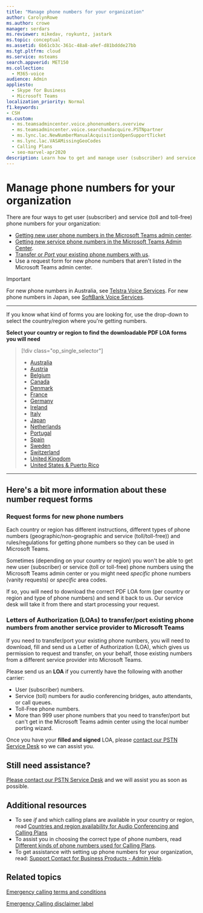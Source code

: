 ```yaml
---
title: "Manage phone numbers for your organization"
author: CarolynRowe
ms.author: crowe
manager: serdars
ms.reviewer: mikedav, roykuntz, jastark
ms.topic: conceptual
ms.assetid: 6b61cb3c-361c-48a8-a9ef-d81bddde27bb
ms.tgt.pltfrm: cloud
ms.service: msteams
search.appverid: MET150
ms.collection: 
  - M365-voice
audience: Admin
appliesto: 
  - Skype for Business
  - Microsoft Teams
localization_priority: Normal
f1.keywords:
- CSH
ms.custom: 
  - ms.teamsadmincenter.voice.phonenumbers.overview
  - ms.teamsadmincenter.voice.searchandacquire.PSTNpartner
  - ms.lync.lac.NewNumberManualAcquisitionOpenSupportTicket
  - ms.lync.lac.VASAMissingGeoCodes
  - Calling Plans
  - seo-marvel-apr2020
description: Learn how to get and manage user (subscriber) and service (toll and toll-free) phone numbers for Microsoft Teams for your organization.
---
```


# Manage phone numbers for your organization

There are four ways to get user (subscriber) and service (toll and toll-free) phone numbers for your organization:
- [Getting new user phone numbers in the Microsoft Teams admin center](https://docs.microsoft.com/microsoftteams/getting-phone-numbers-for-your-users#get-new-phone-numbers-for-your-users).
- [Getting new service phone numbers in the Microsoft Teams Admin Center](https://docs.microsoft.com/microsoftteams/getting-service-phone-numbers#get-new-service-numbers).
- [Transfer or _Port_ your existing phone numbers with us](https://docs.microsoft.com/microsoftteams/phone-number-calling-plans/transfer-phone-numbers-to-teams#create-a-port-order-and-transfer-your-phone-numbers-to-teams).
- Use a request form for new phone numbers that aren't listed in the Microsoft Teams admin center.

> [!IMPORTANT]
> For new phone numbers in Australia, see [Telstra Voice Services](https://aka.ms/TelstraVoicePlan). For new phone numbers in Japan, see [SoftBank Voice Services](https://aka.ms/SoftBankVoicePlan).

***
If you know what kind of forms you are looking for, use the drop-down to select the country/region where you're getting numbers.

**Select your country or region to find the downloadable PDF LOA forms you will need**
> [!div class="op_single_selector"]
> - [Australia](phone-number-management-for-australia.md)
> - [Austria](phone-number-management-for-austria.md)
> - [Belgium](phone-number-management-for-belgium.md)
> - [Canada](phone-number-management-for-canada.md)
> - [Denmark](phone-number-management-for-denmark.md)
> - [France](phone-number-management-for-france.md)
> - [Germany](phone-number-management-for-germany.md)
> - [Ireland](phone-number-management-for-ireland.md)
> - [Italy](phone-number-management-for-italy.md)
> - [Japan](phone-number-management-for-japan.md)
> - [Netherlands](phone-number-management-for-the-netherlands.md)
> - [Portugal](phone-number-management-for-the-portugal.md)
> - [Spain](phone-number-management-for-spain.md)
> - [Sweden](phone-number-management-for-sweden.md)
> - [Switzerland](phone-number-management-for-switzerland.md)
> - [United Kingdom](phone-number-management-for-the-u-k.md)
> - [United States & Puerto Rico](phone-number-management-for-the-u-s.md)

***
## Here's a bit more information about these number request forms

### Request forms for new phone numbers

Each country or region has different instructions, different types of phone numbers (geographic/non-geographic and service (toll/toll-free)) and rules/regulations for getting phone numbers so they can be used in Microsoft Teams.

Sometimes (depending on your country or region) you won't be able to get new user (subscriber) or service (toll or toll-free) phone numbers using the Microsoft Teams admin center or you might need _specific_ phone numbers (vanity requests) or _specific_ area codes.

If so, you will need to download the correct PDF LOA form (per country or region and type of phone numbers) and send it back to us. Our service desk will take it from there and start processing your request.

### Letters of Authorization (LOAs) to transfer/port existing phone numbers from another service provider to Microsoft Teams

If you need to transfer/port your existing phone numbers, you will need to download, fill and send us a Letter of Authorization (LOA), which gives us permission to request and transfer, on your behalf, those existing numbers from a different service provider into Microsoft Teams.

Please send us an **LOA** if you currently have the following with another carrier:
- User (subscriber) numbers.
- Service (toll) numbers for audio conferencing bridges, auto attendants, or call queues.
- Toll-Free phone numbers.
- More than 999 user phone numbers that you need to transfer/port but can't get in the Microsoft Teams admin center using the local number porting wizard.

Once you have your **filled and signed** LOA, please [contact our PSTN Service Desk](https://docs.microsoft.com/microsoftteams/manage-phone-numbers-for-your-organization/contact-pstn-service-desk) so we can assist you.

## Still need assistance?

[Please contact our PSTN Service Desk](https://docs.microsoft.com/microsoftteams/manage-phone-numbers-for-your-organization/contact-pstn-service-desk) and we will assist you as soon as possible.

## Additional resources

- To see _if_ and which calling plans are available in your country or region, read [Countries and region availability for Audio Conferencing and Calling Plans](../country-and-region-availability-for-audio-conferencing-and-calling-plans/country-and-region-availability-for-audio-conferencing-and-calling-plans.md)
- To assist you in choosing the correct type of phone numbers, read [Different kinds of phone numbers used for Calling Plans](../different-kinds-of-phone-numbers-used-for-calling-plans.md).
- To get assistance with setting up phone numbers for your organization, read: [Support Contact for Business Products - Admin Help](https://docs.microsoft.com/microsoft-365/admin/contact-support-for-business-products?view=o365-worldwide&tabs=online).
    
## Related topics

[Emergency calling terms and conditions](../emergency-calling-terms-and-conditions.md)

[Emergency Calling disclaimer label](https://github.com/MicrosoftDocs/OfficeDocs-SkypeForBusiness/blob/live/Teams/downloads/emergency-calling/emergency-calling-label-(en-us)-(v.1.0).zip?raw=true)
